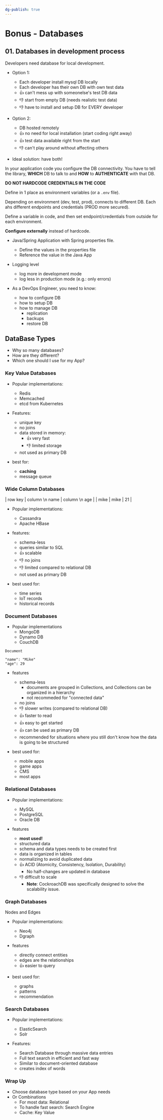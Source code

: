 ```yaml
---
dg-publish: true
---
```

# Bonus - Databases

## 01. Databases in development process

Developers need database for local development.

- Option 1:
    - Each developer install mysql DB locally
    - Each developer has their own DB with own test data
    - 👍 can't mess up with someonelse's test DB data
    - 👎 start from empty DB (needs realistic test data)
    - 👎 have to install and setup DB for EVERY developer

- Option 2:
    - DB hosted remotely
    - 👍 no need for local installation (start coding right away)
    - 👍 test data available right from the start
    - 👎 can't play around without affecting others

- Ideal solution: have both!

In your application code you configure the DB connectivity. You have to tell the library, **WHICH** DB to talk to and **HOW** to **AUTHENTICATE** with that DB.

**DO NOT HARDCODE CREDENTIALS IN THE CODE**

Define in 1 place as environment variables (or a `.env` file).

Depending on environment (dev, test, prod), connects to different DB. Each ahs different endpoints and credentials (PROD more secured).

Define a variable in code, and then set endpoint/credentials from outside for each environment.

**Configure externally** instead of hardcode.

- Java/Spring Application with Spring properties file.
    - Define the values in the properties file
    - Reference the value in the Java App

- Logging level
    - log more in development mode
    - log less in production mode (e.g.: only errors)

- As a DevOps Engineer, you need to know:
    - how to configure DB
    - how to setup DB
    - how to manage DB
        - replication
        - backups
        - restore DB


## DataBase Types

- Why so many databases?
- How are they different?
- Which one should I use for my App?

### Key Value Databases

- Popular implementations:
    - Redis
    - Memcached
    - etcd from Kubernetes

- Features:
    - unique key
    - no joins
    - data stored in memory:
        - 👍 very fast
        - 👎 limited storage
    - not used as primary DB

- best for:
    - **caching**
    - message queue

### Wide Column Databases

| row key | column \n name | column \n age |
| mike    | mike | 21 |

- Popular implementations:
    - Cassandra
    - Apache HBase

- features:
    - schema-less
    - queries similar to SQL
    - 👍 scalable
    - 👎 no joins
    - 👎 limited compared to relational DB
    - not used as primary DB

- best used for:
    - time series
    - IoT records
    - historical records

### Document Databases

- Popular implementations
    - MongoDB
    - Dynamo DB
    - CouchDB

```
Document

"name": "Mike"
"age": 29
```

- features
    - schema-less
        - documents are grouped in Collections, and Collections can be organized in a hierarchy
        - not recommeded for "connected data"
    - no joins
    - 👎 slower writes (compared to relational DB)
    - 👍 faster to read
    - 👍 easy to get started
    - 👍 can be used as primary DB
    - recommended for situations where you still don't know how the data is going to be structured

- best used for:
    - mobile apps
    - game apps
    - CMS
    - most apps


### Relational Databases

- Popular implementations:
    - MySQL
    - PostgreSQL
    - Oracle DB

- features
    - **most used!**
    - structured data
    - schema and data types needs to be created first
    - data is organized in tables
    - normalizing to avoid duplicated data
    - 👍 ACID (Atomicity, Consistency, Isolation, Durability)
        - No half-changes are updated in database
    - 👎 difficult to scale
        - **Note**: CockroachDB was specifically designed to solve the scalability issue.


### Graph Databases

Nodes and Edges

- Popular implementations:
    - Neo4j
    - Dgraph

- features
    - directly connect entities
    - edges are the relationships
    - 👍 easier to query

- best used for:
    - graphs
    - patterns
    - recommendation


### Search Databases

- Popular implementations:
    - ElasticSearch
    - Solr

- Features:
    - Search Database through massive data entries
    - Full text search in efficient and fast way
    - Similar to document-oriented database
    - creates index of words

### Wrap Up

- Choose database type based on your App needs
- Or Combinations
    - For most data: Relational
    - To handle fast search: Search Engine
    - Cache: Key Value